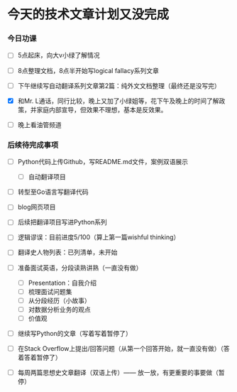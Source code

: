 # 今天的技术文章计划又没完成


### 今日功课

-   [ ] 5点起床，向大v小绿了解情况
-   [ ] 8点整理文档，8点半开始写logical fallacy系列文章
-   [ ] 下午继续写自动翻译系列文章第2篇：纯外文文档整理（最终还是没写完）
-   [x] 和Mr. L通话，同行比较，晚上又加了小绿姐等，花下午及晚上的时间了解政策，并家庭内部宣导，但效果不理想，基本是反效果。
-   [ ] 晚上看油管频道




### 后续待完成事项

-   [ ] Python代码上传Github，写README.md文件，案例双语展示

    -   [ ] 自动翻译项目
-   [ ] 转型至Go语言写翻译代码
-   [ ] blog网页项目
-   [ ] 后续把翻译项目写进Python系列
-   [ ] 逻辑谬误：目前进度5/100（算上第一篇wishful thinking）
-   [ ] 翻译史人物列表：已列清单，未开始
-   [ ] 准备面试英语，分段读熟讲熟（一直没有做）

    -   [ ] Presentation：自我介绍
    -   [ ] 梳理面试问题集
    -   [ ] 从分段经历（小故事）
    -   [ ] 对数据分析业务的观点
    -   [ ] 价值观
-   [ ] 继续写Python的文章（写着写着暂停了）
-   [ ] 在Stack Overflow上提出/回答问题（从第一个回答开始，就一直没有做）（答着答着暂停了）
-   [ ] 每周两篇思想史文章翻译（双语上传）—— 放一放，有更重要的事要做（暂停）

